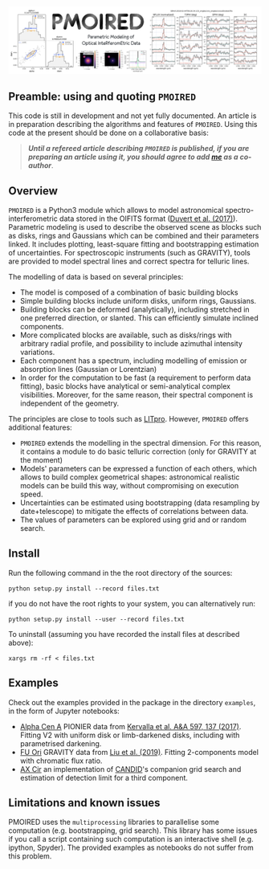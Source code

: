 ![banner](banner/banner/banner.001.png)


## Preamble: using and quoting `PMOIRED`

This code is still in development and not yet fully documented. An article is in preparation describing the algorithms and features of `PMOIRED`. Using this code at the present should be done on a collaborative basis:
> ***Until a refereed article describing `PMOIRED` is published, if you are preparing an article using it, you should agree to add [me](mailto:amerand@eso.org) as a co-author***.

## Overview

`PMOIRED` is a Python3 module which allows to model astronomical spectro-interferometric data stored in the OIFITS format ([Duvert et al. (2017)](https://ui.adsabs.harvard.edu/abs/2017A%26A...597A...8D/abstract)). Parametric modeling is used to describe the observed scene as blocks such as disks, rings and Gaussians which can be combined and their parameters linked. It includes plotting, least-square fitting and bootstrapping estimation of uncertainties. For spectroscopic instruments (such as GRAVITY), tools are provided to model spectral lines and correct spectra for telluric lines.

The modelling of data is based on several principles:
- The model is composed of a combination of basic building blocks
- Simple building blocks include uniform disks, uniform rings, Gaussians.
- Building blocks can be deformed (analytically), including stretched in one preferred direction, or slanted. This can efficiently simulate inclined components.
- More complicated blocks are available, such as disks/rings with arbitrary radial profile, and possibility to include azimuthal intensity variations.
- Each component has a spectrum, including modelling of emission or absorption lines (Gaussian or Lorentzian)
- In order for the computation to be fast (a requirement to perform data fitting), basic blocks have analytical or semi-analytical complex visibilities. Moreover, for the same reason, their spectral component is independent of the geometry.

The principles are close to tools such as [LITpro](https://www.jmmc.fr/english/tools/data-analysis/litpro). However, `PMOIRED` offers additional features:
- `PMOIRED` extends the modelling in the spectral dimension. For this reason, it contains a module to do basic telluric correction (only for GRAVITY at the moment)
- Models' parameters can be expressed a function of each others, which allows to build complex geometrical shapes: astronomical realistic models can be build this way, without compromising on execution speed.
- Uncertainties can be estimated using bootstrapping (data resampling by date+telescope) to mitigate the effects of correlations between data.
- The values of parameters can be explored using grid and or random search.


## Install

Run the following command in the the root directory of the sources:
```
python setup.py install --record files.txt
```
if you do not have the root rights to your system, you can alternatively run:
```
python setup.py install --user --record files.txt
```
To uninstall (assuming you have recorded the install files at described above):
```
xargs rm -rf < files.txt
```

## Examples

Check out the examples provided in the package in the directory `examples`, in the form of Jupyter notebooks:
- [Alpha Cen A](https://github.com/amerand/PMOIRED/blob/master/examples/alphaCenA.ipynb) PIONIER data from [Kervalla et al. A&A 597, 137 (2017)](https://ui.adsabs.harvard.edu/abs/2017A%26A...597A.137K/abstract). Fitting V2 with uniform disk or limb-darkened disks, including with parametrised darkening.
- [FU Ori](https://github.com/amerand/PMOIRED/blob/master/examples/FUOri.ipynb) GRAVITY data from [Liu et al. (2019)](https://ui.adsabs.harvard.edu/abs/2019ApJ...884...97L/abstract). Fitting 2-components model with chromatic flux ratio.
- [AX Cir](https://github.com/amerand/PMOIRED/blob/master/examples/AXCir.ipynb) an implementation of [CANDID](https://github.com/amerand/CANDID)'s companion grid search and estimation of detection limit for a third component.

## Limitations and known issues

PMOIRED uses the `multiprocessing` libraries to parallelise some computation (e.g. bootstrapping, grid search). This library has some issues if you call a script containing such computation is an interactive shell (e.g. ipython, Spyder). The provided examples as notebooks do not suffer from this problem.
